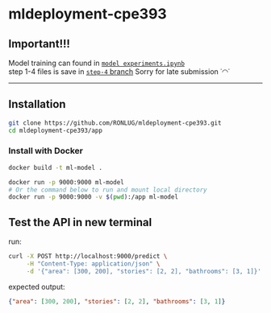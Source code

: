 # mldeployment-cpe393

## Important!!!
Model training can found in [`model experiments.ipynb`](<model experiments.ipynb>)\
step 1-4 files is save in [`step-4` branch](https://github.com/RONLUG/mldeployment-cpe393/tree/step-4#) 
Sorry for late submission ˙◠˙

---

## Installation
```bash
git clone https://github.com/RONLUG/mldeployment-cpe393.git
cd mldeployment-cpe393/app
```

### Install with Docker
```bash
docker build -t ml-model .
```
```bash
docker run -p 9000:9000 ml-model
# Or the command below to run and mount local directory
docker run -p 9000:9000 -v $(pwd):/app ml-model
```

## Test the API in new terminal
run:
```bash
curl -X POST http://localhost:9000/predict \
     -H "Content-Type: application/json" \
     -d '{"area": [300, 200], "stories": [2, 2], "bathrooms": [3, 1]}'
```

expected output:
```json
{"area": [300, 200], "stories": [2, 2], "bathrooms": [3, 1]}
```




